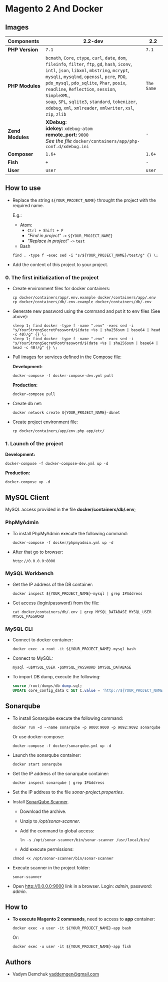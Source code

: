 # Magento 2 And Docker

## Images

| Components  | 2.2-dev | 2.2 |
|:------------|-------------|---|
| **PHP Version** | `7.1` | `7.1` |
| **PHP Modules** | `bcmath`, `Core`, `ctype`, `curl`, `date`, `dom`,<br>`fileinfo`, `filter`, `ftp`, `gd`, `hash`, `iconv`,<br>`intl`, `json`, `libxml`, `mbstring`, `mcrypt`,<br>`mysqli`, `mysqlnd`, `openssl`, `pcre`, `PDO`,<br> `pdo_mysql`, `pdo_sqlite`, `Phar`, `posix`,<br>`readline`, `Reflection`, `session`, `SimpleXML`,<br>`soap`, `SPL`, `sqlite3`, `standard`, `tokenizer`,<br>`xdebug`, `xml`, `xmlreader`, `xmlwriter`, `xsl`,<br>`zip`, `zlib` | `The Same` |
| **Zend Modules** | **XDebug:**<br>**idekey:** `xdebug-atom`<br>**remote_port:** `9000`<br>_See the file_ `docker/containers/app/php-conf.d/xdebug.ini` | `-` |
| **Composer** | `1.6+` | `1.6+` |
| **Fish** | `+` | `-` |
| **User** | `user` | `user` |

## How to use
- Replace the string `${YOUR_PROJECT_NAME}` throught the project with the required name.

  E.g.:
    - Atom:
        - `Ctrl + Shift + F`
        - _"Find in project"_ `->` `${YOUR_PROJECT_NAME}`
        - _"Replace in project"_ `->` `test`
    - Bash
    ```shell
    find . -type f -exec sed -i "s/${YOUR_PROJECT_NAME}/test/g" {} \;
    ```
- Add the content of this project to your project.

### 0. The first initialization of the project

- Create environment files for docker containers:

  ```shell
  cp docker/containers/app/.env.example docker/containers/app/.env
  cp docker/containers/db/.env.example docker/containers/db/.env
  ```

- Generate new password using the command and put it to env files (See above):

  ```shell
  sleep 1; find docker -type f -name ".env" -exec sed -i "s/YourStrongSecretPassword/$(date +%s | sha256sum | base64 | head -c 40)/g" {} \;
  sleep 1; find docker -type f -name ".env" -exec sed -i "s/YourStrongSecretRootPassword/$(date +%s | sha256sum | base64 | head -c 40)/g" {} \;
  ```

- Pull images for services defined in the Compose file:

  **Development:**

  ```shell
  docker-compose -f docker-compose-dev.yml pull
  ```

  **Production:**

  ```shell
  docker-compose pull
  ```

- Create db net:

  ```shell
  docker network create ${YOUR_PROJECT_NAME}-dbnet
  ```

- Create project environment file:

  ```shell
  cp docker/containers/app/env.php app/etc/
  ```

### 1. Launch of the project

**Development:**

```shell
docker-compose -f docker-compose-dev.yml up -d
```

**Production:**

```shell
docker-compose up -d
```

## MySQL Client

MySQL access provided in the file **docker/containers/db/.env**;

### PhpMyAdmin

- To install PhpMyAdmin execute the following command:

  ```shell
  docker-compose -f docker/phpmyadmin.yml up -d
  ```

- After that go to browser:

  ```
  http://0.0.0.0:8000
  ```

### MySQL Workbench

- Get the IP address of the DB container:

  ```shell
  docker inspect ${YOUR_PROJECT_NAME}-mysql | grep IPAddress
  ```

- Get access (login/password) from the file:

  ```shell
  cat docker/containers/db/.env | grep MYSQL_DATABASE MYSQL_USER MYSQL_PASSWORD
  ```
### MySQL CLI

- Connect to docker container:

  ```shell
  docker exec -u root -it ${YOUR_PROJECT_NAME}-mysql bash
  ```

- Connect to MySQL:

  ```shell
  mysql -u$MYSQL_USER -p$MYSQL_PASSWORD $MYSQL_DATABASE
  ```

- To import DB dump, execute the following:

  ```sql
  source /root/dumps/db-dump.sql;
  UPDATE core_config_data C SET C.value = 'http://${YOUR_PROJECT_NAME}-local.com/' WHERE C.path IN ('web/secure/base_url' , 'web/unsecure/base_url');
  ```

## Sonarqube

- To install Sonarqube execute the following command:

  ```shell
  docker run -d --name sonarqube -p 9000:9000 -p 9092:9092 sonarqube
  ```

    Or use docker-compose:

  ```shell
  docker-compose -f docker/sonarqube.yml up -d
  ```

- Launch the sonarqube container:

  ```shell
  docker start sonarqube
  ```

- Get the IP address of the sonarqube container:

  ```shell
  docker inspect sonarqube | grep IPAddress
  ```

- Set the IP address to the file _sonar-project.properties_.

- Install [SonarQube Scanner](https://docs.sonarqube.org/display/SCAN/Analyzing+with+SonarQube+Scanner).

    * Download the archive.
    * Unzip to _/opt/sonar-scanner_.
    * Add the command to global access:

      ```shell
      ln -s /opt/sonar-scanner/bin/sonar-scanner /usr/local/bin/
      ```

    * Add execute permissions:

    ```shell
    chmod +x /opt/sonar-scanner/bin/sonar-scanner
    ```

- Execute scanner in the project folder:

  ```shell
  sonar-scanner
  ```

- Open http://0.0.0.0:9000 link in a browser. Login: _admin_, password: _admin_.

## **How to**

- **To execute Magento 2 commands**, need to access to **app** container:

  ```shell
  docker exec -u user -it ${YOUR_PROJECT_NAME}-app bash
  ```

    Or:

  ```shell
  docker exec -u user -it ${YOUR_PROJECT_NAME}-app fish
  ```

## Authors

- Vadym Demchuk <vaddemgen@gmail.com>
